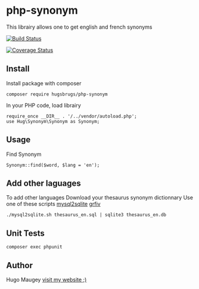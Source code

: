 # php-synonym

This librairy allows one to get english and french synonyms

[![Build Status](https://travis-ci.org/hugsbrugs/php-synonym.svg?branch=master)](https://travis-ci.org/hugsbrugs/php-filesystem)

[![Coverage Status](https://coveralls.io/repos/github/hugsbrugs/php-synonym/badge.svg?branch=master)](https://coveralls.io/github/hugsbrugs/php-synonym?branch=master)

## Install

Install package with composer
```
composer require hugsbrugs/php-synonym
```

In your PHP code, load librairy
```
require_once __DIR__ . '/../vendor/autoload.php';
use Hug\Synonym\Synonym as Synonym;
```

## Usage

Find Synonym
```
Synonym::find($word, $lang = 'en');
```

## Add other laguages

To add other languages
Download your thesaurus synonym dictionnary
Use one of these scripts
[mysql2sqlite](https://github.com/dumblob/mysql2sqlite)
[grfiv](https://gist.github.com/grfiv/b79ace3656113bcfbd9b7c7da8e9ae8d)

```
./mysql2sqlite.sh thesaurus_en.sql | sqlite3 thesaurus_en.db
```

## Unit Tests

```
composer exec phpunit
```

## Author

Hugo Maugey [visit my website ;)](https://hugo.maugey.fr)
